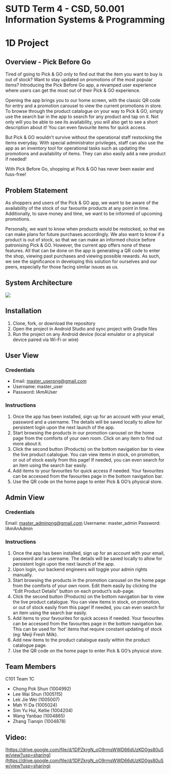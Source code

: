 
# SUTD Term 4 - CSD, 50.001 Information Systems & Programming

# 1D Project

## Overview - Pick Before Go
Tired of going to Pick & GO only to find out that the item you want to buy is out of stock? Want to stay updated on promotions of the most popular items? Introducing the Pick Before Go app, a revamped user experience where users can get the most out of their Pick & GO experience.

Opening the app brings you to our home screen, with the classic QR code for entry and a promotion carousel to view the current promotions in store. To browse through the product catalogue on your way to Pick & GO, simply use the search bar in the app to search for any product and tap on it. Not only will you be able to see its availability, you will also get to see a short description about it! You can even favourite items for quick access.

But Pick & GO wouldn’t survive without the operational staff restocking the items everyday. With special administrator privileges, staff can also use the app as an inventory tool for operational tasks such as updating the promotions and availability of items. They can also easily add a new product if needed!

With Pick Before Go, shopping at Pick & GO has never been easier and fuss-free!

## Problem Statement
As shoppers and users of the Pick & GO app, we want to be aware of the availability of the stock of our favourite products at any point in time. Additionally, to save money and time, we want to be informed of upcoming promotions.

Personally, we want to know when products would be restocked, so that we can make plans for future purchases accordingly. We also want to know if a product is out of stock, so that we can make an informed choice before patronising Pick & GO. However, the current app offers none of these features. All that can be done on the app is generating a QR code to enter the shop, viewing past purchases and viewing possible rewards. As such, we see the significance in developing this solution for ourselves and our peers, especially for those facing similar issues as us.

## System Architecture 
![](https://lh4.googleusercontent.com/WxIsGWK0McNF2j6i2Vl77Cm9BZkQqTVrx-wk3cMQsH5Z4T1DcPmvYEMsU2ywqTLsn3nGjKAoMSH1TO6LVq_cA1yYQanevpcCskZ8YwOmsNdeXFfe9A1399ooOae83cSayZU3X9qx)

## Installation
1. Clone, fork, or download the repository
2. Open the project in Android Studio and sync project with Gradle files
3. Run the project on any Android device (local emulator or a physical device paired via Wi-Fi or wire)

## User View
### Credentials
* Email: master_userpng@gmail.com
* Username: master_user
* Password: IAmAUser

### Instructions
1. Once the app has been installed, sign up for an account with your email, password and a username. The details will be saved locally to allow for persistent login upon the next launch of the app.
2. Start browsing the products in our promotion carousel on the home page from the comforts of your own room. Click on any item to find out more about it.
3. Click the second button (Products) on the bottom navigation bar to view the live product catalogue. You can view items in stock, on promotion, or out of stock easily from this page! If needed, you can even search for an item using the search bar easily.
4. Add items to your favourites for quick access if needed. Your favourites can be accessed from the favourites page in the bottom navigation bar.
5. Use the QR code on the home page to enter Pick & GO’s physical store.

## Admin View
### Credentials
Email: master_adminpng@gmail.com
Username: master_admin
Password: IAmAnAdmin

### Instructions
1. Once the app has been installed, sign up for an account with your email, password and a username. The details will be saved locally to allow for persistent login upon the next launch of the app. 
2. Upon login, our backend engineers will toggle your admin rights manually.
3. Start browsing the products in the promotion carousel on the home page from the comforts of your own room. Edit them easily by clicking the “Edit Product Details” button on each product’s sub-page.
4. Click the second button (Products) on the bottom navigation bar to view the live product catalogue. You can view items in stock, on promotion, or out of stock easily from this page! If needed, you can even search for an item using the search bar easily. 
5. Add items to your favourites for quick access if needed. Your favourites can be accessed from the favourites page in the bottom navigation bar. This can be used for ‘hot’ items that require constant updating of stock (eg: Meiji Fresh Milk).
6. Add new items to the product catalogue easily within the product catalogue page. 
7. Use the QR code on the home page to enter Pick & GO’s physical store.

## Team Members
C101 Team 1C
* Chong Pok Shun (1004992)
* Lee Wai Shun (1005115)
* Lek Jie Wei (1005007)
* Mah Yi Da (1005024)
* Sim Yu Hui, Kellie (1004204)
* Wang Yanbao (1004865)
* Zhang Tianqin (1004878)

## Video:
[https://drive.google.com/file/d/1DPZkrgN_oO9rmsWWD66dUzKD0gs80uSw/view?usp=sharing](https://drive.google.com/file/d/1DPZkrgN_oO9rmsWWD66dUzKD0gs80uSw/view?usp=sharing)
